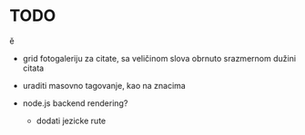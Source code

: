 # TODO

ě

- grid fotogaleriju za citate, sa veličinom slova obrnuto srazmernom dužini citata
- uraditi masovno tagovanje, kao na znacima

- node.js backend rendering?
  - dodati jezicke rute
